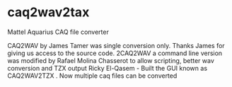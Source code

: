 # caq2wav2tax
Mattel Aquarius CAQ file converter 

CAQ2WAV by James Tamer was single conversion only. Thanks James for giving us access to the source code.
2CAQ2WAV a command line version was  modified by Rafael Molina Chasserot to allow scripting, better wav conversion and TZX output
Ricky El-Qasem - Built the GUI known as CAQ2WAV2TZX . Now multiple caq files can be converted
